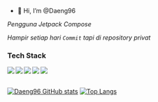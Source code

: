 - 👋 Hi, I’m @Daeng96

*Pengguna Jetpack Compose*

*Hampir setiap hari `Commit` tapi di repository privat*

### Tech Stack
  <img align="left" src="https://img.shields.io/badge/git-%23F05033.svg?logo=git&logoColor=white"/>
  <img align="left" src="https://img.shields.io/badge/Android-3DDC84?logo=android&logoColor=white" />
  <img align="left" src="https://img.shields.io/badge/java-%23ED8B00.svg?logo=java&logoColor=white"/>
  <img align="left" src="https://img.shields.io/badge/kotlin-%230095D5.svg?logo=kotlin&logoColor=white"/>
  <img align="left" src="https://img.shields.io/badge/IntelliJIDEA-000000.svg?logo=intellij-idea&logoColor=white"/>
<br><br>

[![Daeng96 GitHub stats](https://github-readme-stats.vercel.app/api?username=daeng96&count_private=true&show_icon=true&theme=dracula)](https://github.com/Daeng96/Daeng96)
[![Top Langs](https://github-readme-stats.vercel.app/api/top-langs/?username=daeng96&count_langs=8&theme=dracula&layout=compact)](https://github.com/Daeng96/Daeng96)
